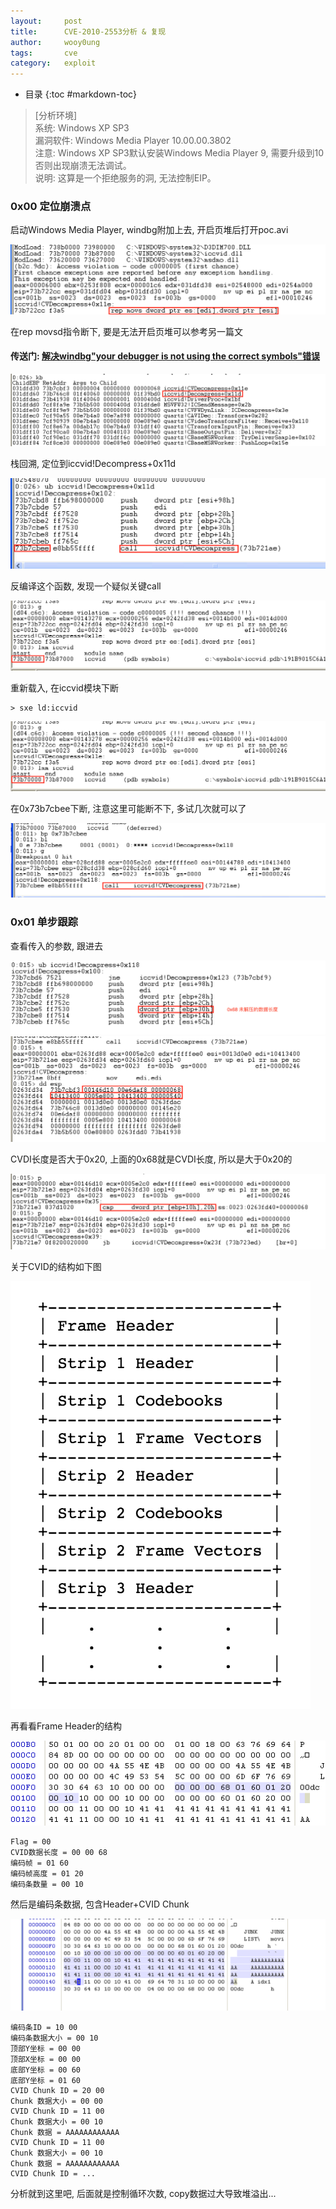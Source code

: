 ```yaml
---
layout:		post
title:		CVE-2010-2553分析 & 复现
author:		wooy0ung
tags:		cve
category:  	exploit
---
```


- 目录
{:toc #markdown-toc}

>[分析环境]  
>系统: Windows XP SP3  
>漏洞软件: Windows Media Player 10.00.00.3802  
>注意: Windows XP SP3默认安装Windows Media Player 9, 需要升级到10否则出现崩溃无法调试。  
>说明: 这算是一个拒绝服务的洞, 无法控制EIP。
<!-- more -->


### 0x00 定位崩溃点

启动Windows Media Player, windbg附加上去, 开启页堆后打开poc.avi

![](/assets/img/exploit/2017-09-30-cve-2010-2553/0x00.png)

在rep movsd指令断下, 要是无法开启页堆可以参考另一篇文

#### 传送门: [解决windbg"your debugger is not using the correct symbols"错误](http://www.wooy0ung.me/note/2017/09/30/windbg-no-symbols/)

![](/assets/img/exploit/2017-09-30-cve-2010-2553/0x01.png)

栈回溯, 定位到iccvid!Decompress+0x11d

![](/assets/img/exploit/2017-09-30-cve-2010-2553/0x02.png)

反编译这个函数, 发现一个疑似关键call

![](/assets/img/exploit/2017-09-30-cve-2010-2553/0x03.png)

重新载入, 在iccvid模块下断

```
> sxe ld:iccvid
```

![](/assets/img/exploit/2017-09-30-cve-2010-2553/0x03.png)

在0x73b7cbee下断, 注意这里可能断不下, 多试几次就可以了

![](/assets/img/exploit/2017-09-30-cve-2010-2553/0x04.png)


### 0x01 单步跟踪

查看传入的参数, 跟进去

![](/assets/img/exploit/2017-09-30-cve-2010-2553/0x05.png)
![](/assets/img/exploit/2017-09-30-cve-2010-2553/0x06.png)

CVDI长度是否大于0x20, 上面的0x68就是CVDI长度, 所以是大于0x20的

![](/assets/img/exploit/2017-09-30-cve-2010-2553/0x07.png)

关于CVID的结构如下图

![](/assets/img/exploit/2017-09-30-cve-2010-2553/0x08.png)

再看看Frame Header的结构

![](/assets/img/exploit/2017-09-30-cve-2010-2553/0x09.png)

```
Flag = 00
CVID数据长度 = 00 00 68
编码帧 = 01 60
编码帧高度 = 01 20
编码条数量 = 00 10
```

然后是编码条数据, 包含Header+CVID Chunk

![](/assets/img/exploit/2017-09-30-cve-2010-2553/0x0a.png)

```
编码条ID = 10 00
编码条数据大小 = 00 10
顶部Y坐标 = 00 00
顶部X坐标 = 00 00
底部Y坐标 = 00 60
底部Y坐标 = 01 60
CVID Chunk ID = 20 00
Chunk 数据大小 = 00 00
CVID Chunk ID = 11 00
Chunk 数据大小 = 00 10
Chunk 数据 = AAAAAAAAAAAA
CVID Chunk ID = 11 00
Chunk 数据大小 = 00 10
Chunk 数据 = AAAAAAAAAAAA
CVID Chunk ID = ...
```

分析就到这里吧, 后面就是控制循环次数, copy数据过大导致堆溢出...



